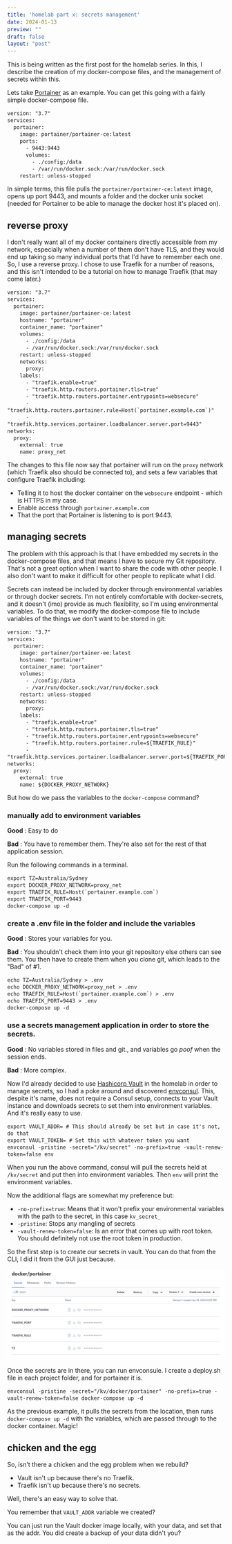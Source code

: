 ```yaml
---
title: 'homelab part x: secrets management'
date: 2024-01-13
preview: ""
draft: false
layout: "post"
---
```

This is being written as the first post for the homelab series. In this, I describe the creation of my docker-compose files, and the management of secrets within this.

Lets take [Portainer](https://www.portainer.io/) as an example. You can get this going with a fairly simple docker-compose file.

```
version: "3.7"
services:
  portainer:
    image: portainer/portainer-ce:latest
    ports:
      - 9443:9443
      volumes:
        - ./config:/data
        - /var/run/docker.sock:/var/run/docker.sock
    restart: unless-stopped
```
In simple terms, this file pulls the ```portainer/portainer-ce:latest``` image, opens up port 9443, and mounts a folder and the docker unix socket (needed for Portainer to be able to manage the docker host it's placed on). 

## reverse proxy
I don't really want all of my docker containers directly accessible from my network, especially when a number of them don't have TLS, and they would end up taking so many individual ports that I'd have to remember each one. So, I use a reverse proxy. I chose to use Traefik for a number of reasons, and this isn't intended to be a tutorial on how to manage Traefik (that may come later.)

```
version: "3.7"
services:
  portainer:
    image: portainer/portainer-ce:latest
    hostname: "portainer"
    container_name: "portainer"
    volumes:
      - ./config:/data
      - /var/run/docker.sock:/var/run/docker.sock
    restart: unless-stopped
    networks:
      proxy:
    labels:
      - "traefik.enable=true"
      - "traefik.http.routers.portainer.tls=true"
      - "traefik.http.routers.portainer.entrypoints=websecure"
      - "traefik.http.routers.portainer.rule=Host(`portainer.example.com`)"
      - "traefik.http.services.portainer.loadbalancer.server.port=9443"
networks:
  proxy:
    external: true
    name: proxy_net
```

The changes to this file now say that portainer will run on the ```proxy``` network (which Traefik also should be connected to), and sets a few variables that configure Traefik including:
- Telling it to host the docker container on the ```websecure``` endpoint - which is HTTPS in my case.
- Enable access through ```portainer.example.com```
- That the port that Portainer is listening to is port 9443.
  
## managing secrets

The problem with this approach is that I have embedded my secrets in the docker-compose files, and that means I have to secure my Git repository. That's not a great option when I want to share the code with other people. I also don't want to make it difficult for other people to replicate what I did.

Secrets can instead be included by docker through environmental variables or through docker secrets. I'm not entirely comfortable with docker-secrets, and it doesn't (imo) provide as much flexibility, so I'm using environmental variables. To do that, we modify the docker-compose file to include variables of the things we don't want to be stored in git:
```
version: "3.7"
services:
  portainer:
    image: portainer/portainer-ee:latest
    hostname: "portainer"
    container_name: "portainer"
    volumes:
      - ./config:/data
      - /var/run/docker.sock:/var/run/docker.sock
    restart: unless-stopped
    networks:
      proxy:
    labels:
      - "traefik.enable=true"
      - "traefik.http.routers.portainer.tls=true"
      - "traefik.http.routers.portainer.entrypoints=websecure"
      - "traefik.http.routers.portainer.rule=${TRAEFIK_RULE}"
      - "traefik.http.services.portainer.loadbalancer.server.port=${TRAEFIK_PORT}"
networks:
  proxy:
    external: true
    name: ${DOCKER_PROXY_NETWORK}
```
But how do we pass the variables to the ```docker-compose``` command?

### manually add to environment variables
**Good** : Easy to do

**Bad** : You have to remember them. They're also set for the rest of that application session.

Run the following commands in a terminal.
```
export TZ=Australia/Sydney
export DOCKER_PROXY_NETWORK=proxy_net
export TRAEFIK_RULE=Host(`portainer.example.com`)
export TRAEFIK_PORT=9443
docker-compose up -d

```
### create a .env file in the folder and include the variables


**Good** : Stores your variables for you.

**Bad** : You shouldn't check them into your git repository else others can see them. You then have to create them when you clone git, which leads to the "Bad" of #1.

```
echo TZ=Australia/Sydney > .env
echo DOCKER_PROXY_NETWORK=proxy_net > .env
echo TRAEFIK_RULE=Host(`portainer.example.com`) > .env
echo TRAEFIK_PORT=9443 > .env
docker-compose up -d
```

### use a secrets management application in order to store the secrets.

**Good** : No variables stored in files and git., and variables go *poof* when the session ends.

**Bad** : More complex.

Now I'd already decided to use [Hashicorp Vault](https://www.vaultproject.io/) in the homelab in order to manage secrets, so I had a poke around and discovered [envconsul](https://github.com/hashicorp/envconsul). This, despite it's name, does not require a Consul setup, connects to your Vault instance and downloads secrets to set them into environment variables. And it's really easy to use.

```
export VAULT_ADDR= # This should already be set but in case it's not, do that
export VAULT_TOKEN= # Set this with whatever token you want
envconsul -pristine -secret="/kv/secret" -no-prefix=true -vault-renew-token=false env
```

When you run the above command, consul will pull the secrets held at ```/kv/secret``` and put then into environment variables. Then ```env``` will print the environment variables.

Now the additional flags are somewhat my preference but:
- ```-no-prefix=true```: Means that it won't prefix your environmental variables with the path to the secret, in this case ```kv_secret_```
- ```-pristine```: Stops any mangling of secrets
- ```-vault-renew-token=false```: Is an error that comes up with root token. You should definitely not use the root token in production.

So the first step is to create our secrets in vault. You can do that from the CLI, I did it from the GUI just because.

![](vault-secrets.png)

Once the secrets are in there, you can run envconsule. I create a deploy.sh file in each project folder, and for portainer it is.

```
envconsul -pristine -secret="/kv/docker/portainer" -no-prefix=true -vault-renew-token=false docker-compose up -d
```

As the previous example, it pulls the secrets from the location, then runs ```docker-compose up -d``` with the variables, which are passed through to the docker container. Magic!


## chicken and the egg
So, isn't there a chicken and the egg problem when we rebuild?
- Vault isn't up because there's no Traefik.
- Traefik isn't up because there's no secrets.

Well, there's an easy way to solve that.

You remember that `VAULT_ADDR` variable we created?

You can just run the Vault docker image locally, with your data, and set that as the addr. You did create a backup of your data didn't you?
